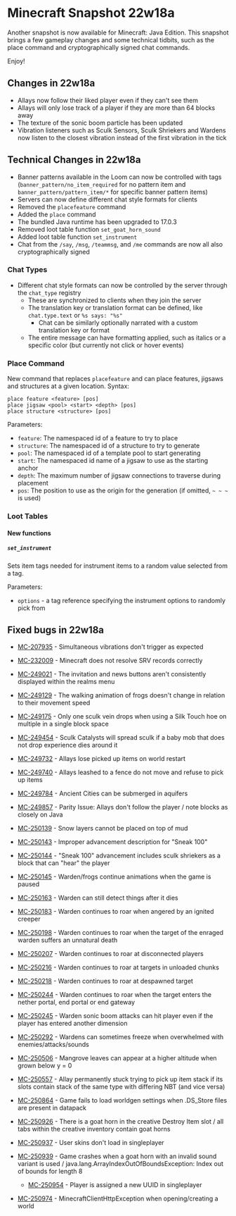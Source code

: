 # Minecraft Snapshot 22w18a

Another snapshot is now available for Minecraft: Java Edition. This snapshot brings a few gameplay changes and some technical tidbits, such as the place command and cryptographically signed chat commands.

Enjoy!

## Changes in 22w18a

-   Allays now follow their liked player even if they can't see them
-   Allays will only lose track of a player if they are more than 64 blocks away
-   The texture of the sonic boom particle has been updated
-   Vibration listeners such as Sculk Sensors, Sculk Shriekers and Wardens now listen to the closest vibration instead of the first vibration in the tick

## Technical Changes in 22w18a

-   Banner patterns available in the Loom can now be controlled with tags (`banner_pattern/no_item_required` for no pattern item and `banner_pattern/pattern_item/*` for specific banner pattern items)
-   Servers can now define different chat style formats for clients
-   Removed the `placefeature` command
-   Added the `place` command
-   The bundled Java runtime has been upgraded to 17.0.3
-   Removed loot table function `set_goat_horn_sound`
-   Added loot table function `set_instrument`
-   Chat from the `/say`, `/msg`, `/teammsg`, and `/me` commands are now all also cryptographically signed

### Chat Types

-   Different chat style formats can now be controlled by the server through the `chat_type` registry
    -   These are synchronized to clients when they join the server
    -   The translation key or translation format can be defined, like `chat.type.text` or `%s says: "%s"`
        -   Chat can be similarly optionally narrated with a custom translation key or format
    -   The entire message can have formatting applied, such as italics or a specific color (but currently not click or hover events)

### Place Command

New command that replaces `placefeature` and can place features, jigsaws and structures at a given location. Syntax:

    place feature <feature> [pos]
    place jigsaw <pool> <start> <depth> [pos]
    place structure <structure> [pos]
    

Parameters:

-   `feature`: The namespaced id of a feature to try to place
-   `structure`: The namespaced id of a structure to try to generate
-   `pool`: The namespaced id of a template pool to start generating
-   `start`: The namespaced id name of a jigsaw to use as the starting anchor
-   `depth`: The maximum number of jigsaw connections to traverse during placement
-   `pos`: The position to use as the origin for the generation (if omitted, `~ ~ ~` is used)

### Loot Tables

#### New functions

##### `set_instrument`

Sets item tags needed for instrument items to a random value selected from a tag.

Parameters:

-   `options` - a tag reference specifying the instrument options to randomly pick from

## Fixed bugs in 22w18a

-   [MC-207935](https://bugs.mojang.com/browse/MC-207935) - Simultaneous vibrations don't trigger as expected
-   [MC-232009](https://bugs.mojang.com/browse/MC-232009) - Minecraft does not resolve SRV records correctly
-   [MC-249021](https://bugs.mojang.com/browse/MC-249021) - The invitation and news buttons aren't consistently displayed within the realms menu
-   [MC-249129](https://bugs.mojang.com/browse/MC-249129) - The walking animation of frogs doesn't change in relation to their movement speed
-   [MC-249175](https://bugs.mojang.com/browse/MC-249175) - Only one sculk vein drops when using a Silk Touch hoe on multiple in a single block space
-   [MC-249454](https://bugs.mojang.com/browse/MC-249454) - Sculk Catalysts will spread sculk if a baby mob that does not drop experience dies around it
-   [MC-249732](https://bugs.mojang.com/browse/MC-249732) - Allays lose picked up items on world restart
-   [MC-249740](https://bugs.mojang.com/browse/MC-249740) - Allays leashed to a fence do not move and refuse to pick up items
-   [MC-249784](https://bugs.mojang.com/browse/MC-249784) - Ancient Cities can be submerged in aquifers
-   [MC-249857](https://bugs.mojang.com/browse/MC-249857) - Parity Issue: Allays don't follow the player / note blocks as closely on Java
-   [MC-250139](https://bugs.mojang.com/browse/MC-250139) - Snow layers cannot be placed on top of mud
-   [MC-250143](https://bugs.mojang.com/browse/MC-250143) - Improper advancement description for "Sneak 100"
-   [MC-250144](https://bugs.mojang.com/browse/MC-250144) - "Sneak 100" advancement includes sculk shriekers as a block that can "hear" the player
-   [MC-250145](https://bugs.mojang.com/browse/MC-250145) - Warden/frogs continue animations when the game is paused
-   [MC-250163](https://bugs.mojang.com/browse/MC-250163) - Warden can still detect things after it dies
-   [MC-250183](https://bugs.mojang.com/browse/MC-250183) - Warden continues to roar when angered by an ignited creeper
-   [MC-250198](https://bugs.mojang.com/browse/MC-250198) - Warden continues to roar when the target of the enraged warden suffers an unnatural death
-   [MC-250207](https://bugs.mojang.com/browse/MC-250207) - Warden continues to roar at disconnected players
-   [MC-250216](https://bugs.mojang.com/browse/MC-250216) - Warden continues to roar at targets in unloaded chunks
-   [MC-250218](https://bugs.mojang.com/browse/MC-250218) - Warden continues to roar at despawned target
-   [MC-250244](https://bugs.mojang.com/browse/MC-250244) - Warden continues to roar when the target enters the nether portal, end portal or end gateway
-   [MC-250245](https://bugs.mojang.com/browse/MC-250245) - Warden sonic boom attacks can hit player even if the player has entered another dimension
-   [MC-250292](https://bugs.mojang.com/browse/MC-250292) - Wardens can sometimes freeze when overwhelmed with enemies/attacks/sounds
-   [MC-250506](https://bugs.mojang.com/browse/MC-250506) - Mangrove leaves can appear at a higher altitude when grown below y = 0
-   [MC-250557](https://bugs.mojang.com/browse/MC-250557) - Allay permanently stuck trying to pick up item stack if its slots contain stack of the same type with differing NBT (and vice versa)
-   [MC-250864](https://bugs.mojang.com/browse/MC-250864) - Game fails to load worldgen settings when .DS\_Store files are present in datapack
-   [MC-250926](https://bugs.mojang.com/browse/MC-250926) - There is a goat horn in the creative Destroy Item slot / all tabs within the creative inventory contain goat horns
-   [MC-250937](https://bugs.mojang.com/browse/MC-250937) - User skins don't load in singleplayer
-   [MC-250939](https://bugs.mojang.com/browse/MC-250939) - Game crashes when a goat horn with an invalid sound variant is used / java.lang.ArrayIndexOutOfBoundsException: Index out of bounds for length 8
    
    -   [MC-250954](https://bugs.mojang.com/browse/MC-250954) - Player is assigned a new UUID in singleplayer
    
-   [MC-250974](https://bugs.mojang.com/browse/MC-250974) - MinecraftClientHttpException when opening/creating a world